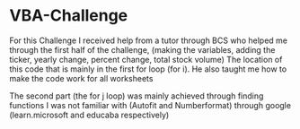 # VBA-Challenge

 For this Challenge I received help from a tutor through BCS who helped me through the first half of the challenge, (making the variables, adding the ticker, yearly change, percent change, total stock volume)
 The location of this code that is mainly in the first for loop (for i). He also taught me how to make the code work for all worksheets

 The second part (the for j loop) was mainly achieved through finding functions I was not familiar with (Autofit and Numberformat) through google (learn.microsoft and educaba respectively)
